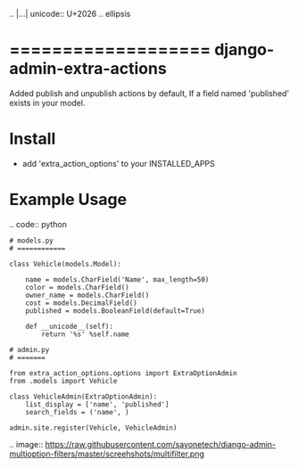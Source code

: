 .. |...| unicode:: U+2026   .. ellipsis

===================
django-admin-extra-actions
===================

Added publish and unpublish actions by default, If a field named 'published' exists in your model.


Install
=======

- add 'extra_action_options' to your INSTALLED_APPS

Example Usage
=======

.. code:: python

    # models.py
    # ============

    class Vehicle(models.Model):

        name = models.CharField('Name', max_length=50)
        color = models.CharField()
        owner_name = models.CharField()
        cost = models.DecimalField()
        published = models.BooleanField(default=True)

        def __unicode__(self):
            return '%s' %self.name
    
    # admin.py
    # =======
		
    from extra_action_options.options import ExtraOptionAdmin
    from .models import Vehicle

    class VehicleAdmin(ExtraOptionAdmin):
        list_display = ['name', 'published']
        search_fields = ('name', )

    admin.site.register(Vehicle, VehicleAdmin)

.. image:: https://raw.githubusercontent.com/sayonetech/django-admin-multioption-filters/master/screehshots/multifilter.png



